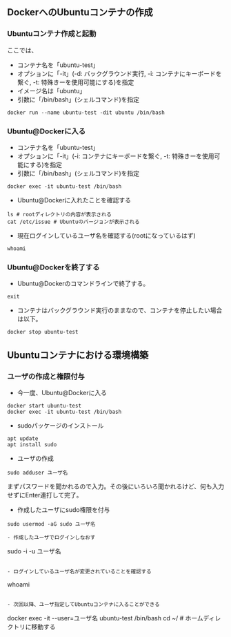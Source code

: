 ## DockerへのUbuntuコンテナの作成
### Ubuntuコンテナ作成と起動
ここでは、
- コンテナ名を「ubuntu-test」
- オプションに「-it」(-d: バックグラウンド実行, -i: コンテナにキーボードを繋ぐ, -t: 特殊きーを使用可能にする)を指定
- イメージ名は「ubuntu」
- 引数に「/bin/bash」(シェルコマンド)を指定
```
docker run --name ubuntu-test -dit ubuntu /bin/bash
```

### Ubuntu@Dockerに入る
- コンテナ名を「ubuntu-test」
- オプションに「-it」(-i: コンテナにキーボードを繋ぐ, -t: 特殊きーを使用可能にする)を指定
- 引数に「/bin/bash」(シェルコマンド)を指定
```
docker exec -it ubuntu-test /bin/bash
```

- Ubuntu@Dockerに入れたことを確認する
```
ls # rootディレクトリの内容が表示される
cat /etc/issue # Ubuntuのバージョンが表示される
```

- 現在ログインしているユーザ名を確認する(rootになっているはず)
```
whoami
```

### Ubuntu@Dockerを終了する
- Ubuntu@Dockerのコマンドラインで終了する。
```
exit
```
- コンテナはバックグラウンド実行のままなので、コンテナを停止したい場合は以下。
```
docker stop ubuntu-test
```

## Ubuntuコンテナにおける環境構築
### ユーザの作成と権限付与
- 今一度、Ubuntu@Dockerに入る
```
docker start ubuntu-test
docker exec -it ubuntu-test /bin/bash
```

- sudoパッケージのインストール
```
apt update
apt install sudo
```

- ユーザの作成
```
sudo adduser ユーザ名
```
まずパスワードを聞かれるので入力。その後にいろいろ聞かれるけど、何も入力せずにEnter連打して完了。

- 作成したユーザにsudo権限を付与
```
sudo usermod -aG sudo ユーザ名

- 作成したユーザでログインしなおす
```
sudo -i -u ユーザ名
```

- ログインしているユーザ名が変更されていることを確認する
```
whoami
```

- 次回以降、ユーザ指定してUbuntuコンテナに入ることができる
```
docker exec -it --user=ユーザ名 ubuntu-test /bin/bash
cd ~/ # ホームディレクトリに移動する
```


